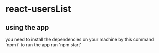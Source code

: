 # react-usersList

## using the app

you need to install the dependencies on your machine by this command 'npm i'
to run the app run 'npm start'